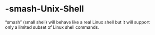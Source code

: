 # -smash-Unix-Shell
“smash” (small shell) will behave like a real Linux shell but it will support only a limited subset of Linux shell commands.
